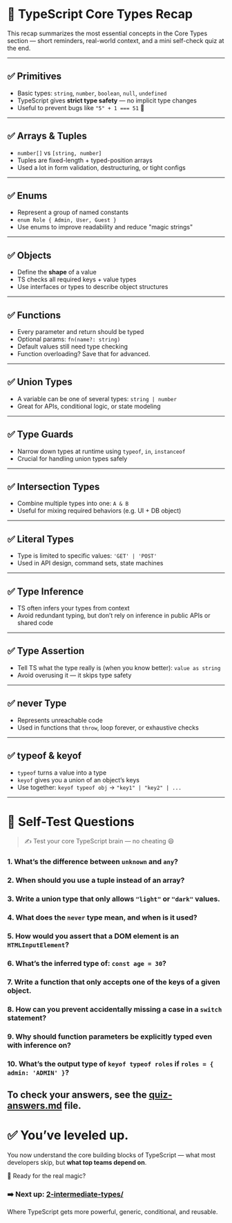 # 🧠 TypeScript Core Types Recap

This recap summarizes the most essential concepts in the Core Types section — short reminders, real-world context, and a mini self-check quiz at the end.

---

## ✅ Primitives

- Basic types: `string`, `number`, `boolean`, `null`, `undefined`
- TypeScript gives **strict type safety** — no implicit type changes
- Useful to prevent bugs like `"5" + 1 === 51` 🚫

---

## ✅ Arrays & Tuples

- `number[]` vs `[string, number]`
- Tuples are fixed-length + typed-position arrays
- Used a lot in form validation, destructuring, or tight configs

---

## ✅ Enums

- Represent a group of named constants
- `enum Role { Admin, User, Guest }`
- Use enums to improve readability and reduce "magic strings"

---

## ✅ Objects

- Define the **shape** of a value
- TS checks all required keys + value types
- Use interfaces or types to describe object structures

---

## ✅ Functions

- Every parameter and return should be typed
- Optional params: `fn(name?: string)`
- Default values still need type checking
- Function overloading? Save that for advanced.

---

## ✅ Union Types

- A variable can be one of several types: `string | number`
- Great for APIs, conditional logic, or state modeling

---

## ✅ Type Guards

- Narrow down types at runtime using `typeof`, `in`, `instanceof`
- Crucial for handling union types safely

---

## ✅ Intersection Types

- Combine multiple types into one: `A & B`
- Useful for mixing required behaviors (e.g. UI + DB object)

---

## ✅ Literal Types

- Type is limited to specific values: `'GET' | 'POST'`
- Used in API design, command sets, state machines

---

## ✅ Type Inference

- TS often infers your types from context
- Avoid redundant typing, but don’t rely on inference in public APIs or shared code

---

## ✅ Type Assertion

- Tell TS what the type really is (when you know better): `value as string`
- Avoid overusing it — it skips type safety

---

## ✅ never Type

- Represents unreachable code
- Used in functions that `throw`, loop forever, or exhaustive checks

---

## ✅ typeof & keyof

- `typeof` turns a value into a type
- `keyof` gives you a union of an object’s keys
- Use together: `keyof typeof obj` → `"key1" | "key2" | ...`

---

# 🧪 Self-Test Questions

> ✍️ Test your core TypeScript brain — no cheating 😄

### 1. What’s the difference between `unknown` and `any`?
### 2. When should you use a tuple instead of an array?
### 3. Write a union type that only allows `"light"` or `"dark"` values.
### 4. What does the `never` type mean, and when is it used?
### 5. How would you assert that a DOM element is an `HTMLInputElement`?
### 6. What’s the inferred type of: `const age = 30`?
### 7. Write a function that only accepts one of the keys of a given object.
### 8. How can you prevent accidentally missing a case in a `switch` statement?
### 9. Why should function parameters be explicitly typed even with inference on?
### 10. What’s the output type of `keyof typeof roles` if `roles = { admin: 'ADMIN' }`?

To check your answers, see the [quiz-answers.md](../1-core-types/quiz-answers.md) file.
---

# ✅ You’ve leveled up.

You now understand the core building blocks of TypeScript — what most developers skip, but **what top teams depend on**.

🚀 Ready for the real magic?

### ➡️ Next up: [2-intermediate-types/](../2-intermediate-types/)  
Where TypeScript gets more powerful, generic, conditional, and reusable.


